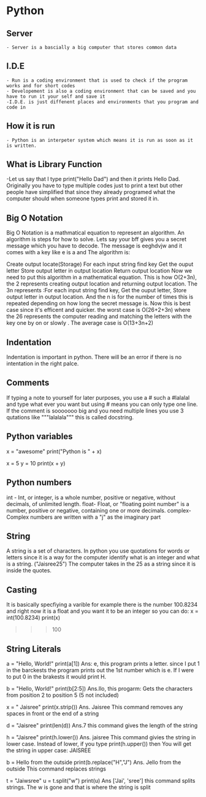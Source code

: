 # Python 
## Server 
    - Server is a bascially a big computer that stores common data 
## I.D.E
    - Run is a coding environment that is used to check if the program works and for short codes 
    - Developement is also a coding environment that can be saved and you have to run it your self and save it
    -I.D.E. is just diffenent places and environments that you program and code in
## How it is run
    - Python is an interpeter system which means it is run as soon as it is written.
## What is Library Function
   -Let us say that I type print("Hello Dad") and then it prints Hello Dad. Originally you have to type multiple codes just to print a text but other people have simplified that since they already programed what the computer should when someone types print and stored it in.
## Big O Notation
   Big O Notation is a mathmatical equation to represent an algorithm. An algorithm is steps for how to solve. Lets say your bff gives you a secret message which you have to decode. The message is eeghdvjw and it comes with a key like e is a and 
   The algorithm is:
   
   Create output locate(Storage)
   For each input string find key
         Get the ouput letter
         Store output letter in output location
   Return output location 
Now we need to put this algorithm in a mathematical equation.  This is how O(2+3n), the 2 represents creating output location and returning output location. The 3n represents :For each input string find key, Get the ouput letter, Store output letter in output location. And the n is for the number of times this is repeated depending on how long the secret message is. Now this is best case since it's efficent and quicker. the worst case is O(26+2+3n) where the 26 represents the computer reading and matching the letters with the key one by on or slowly . The average case is O(13+3n+2)
## Indentation
Indentation is important in python. There will be an error if there is no intentation in the right palce.
## Comments
If typing a note to yourself for later purposes, you use a # such a #lalalal and type what ever you want but using # means you can only type one line. If the comment is sooooooo big and you need multiple lines you use 3 qutations like """lalalala""" this is called docstring.
## Python variables
x = "awesome"
print("Python is " + x)

x = 5
y = 10
print(x + y)

## Python numbers
int - Int, or integer, is a whole number, positive or negative, without decimals, of unlimited length.
float- Float, or "floating point number" is a number, positive or negative, containing one or more decimals.
complex- Complex numbers are written with a "j" as the imaginary part
## String
A string is a set of characters. In python you use quotations for words or letters since it is a way for the computer identify what is an integer and what is a string. ("Jaisree25") The computer takes in the 25 as a string since it is inside the quotes.
## Casting
It is basically specfiying a varible for example there is the number 100.8234 and right now it is a float and you want it to be an integer so you can do:
x = int(100.8234)
print(x)
>>> 100 
## String Literals
a = "Hello, World!"
print(a[1])
Ans: e, this program prints a letter. since I put 1 in the barckests the program prints out the 1st number which is e. If I were to put 0 in the brakests it would print H.

b = "Hello, World!"
print(b[2:5])
Ans.llo, this progarm: Gets the characters from position 2 to position 5 (5 not included)

x = "    Jaisree"
print(x.strip())
Ans. Jaisree
This command removes any spaces in front or the end of a string

d = "Jaisree"
print(len(d))
Ans.7
this command gives the length of the string

h = "Jaisree"
print(h.lower())
Ans. jaisree
This command givies the  string in lower case. Instead of lower, if you type print(h.upper()) then You will get the string in upper case: JAISREE

b =  Hello from the outside
print(b.replace("H","J")
Ans. Jello from the outside
This command replaces strings

t = "Jaiwsree"
u = t.split("w")
print(u)
Ans ['Jai', 'sree']
this command splits strings. The w is gone and that is where the string is split

